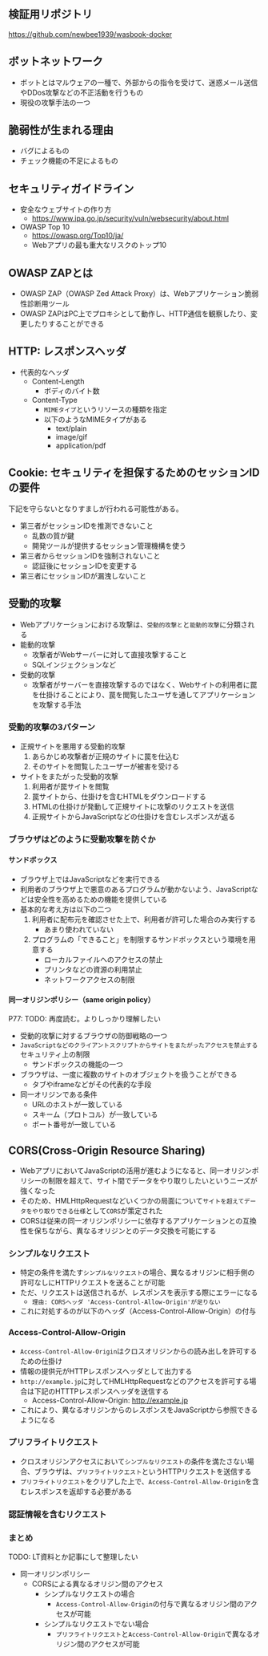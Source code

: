 ## 検証用リポジトリ

https://github.com/newbee1939/wasbook-docker

## ボットネットワーク

- ボットとはマルウェアの一種で、外部からの指令を受けて、迷惑メール送信やDDos攻撃などの不正活動を行うもの
- 現役の攻撃手法の一つ

## 脆弱性が生まれる理由

- バグによるもの
- チェック機能の不足によるもの

## セキュリティガイドライン

- 安全なウェブサイトの作り方
    - https://www.ipa.go.jp/security/vuln/websecurity/about.html
- OWASP Top 10
    - https://owasp.org/Top10/ja/
    - Webアプリの最も重大なリスクのトップ10

## OWASP ZAPとは

- OWASP ZAP（OWASP Zed Attack Proxy）は、Webアプリケーション脆弱性診断用ツール
- OWASP ZAPはPC上でプロキシとして動作し、HTTP通信を観察したり、変更したりすることができる

## HTTP: レスポンスヘッダ

- 代表的なヘッダ
    - Content-Length
        - ボディのバイト数
    - Content-Type
        - `MIMEタイプ`というリソースの種類を指定
        - 以下のようなMIMEタイプがある
            - text/plain
            - image/gif
            - application/pdf

## Cookie: セキュリティを担保するためのセッションIDの要件

下記を守らないとなりすましが行われる可能性がある。

- 第三者がセッションIDを推測できないこと
    - 乱数の質が鍵
    - 開発ツールが提供するセッション管理機構を使う
- 第三者からセッションIDを強制されないこと
    - 認証後にセッションIDを変更する
- 第三者にセッションIDが漏洩しないこと

## 受動的攻撃

- Webアプリケーションにおける攻撃は、`受動的攻撃と`と`能動的攻撃`に分類される
- 能動的攻撃
    - 攻撃者がWebサーバーに対して直接攻撃すること
    - SQLインジェクションなど
- 受動的攻撃
    - 攻撃者がサーバーを直接攻撃するのではなく、Webサイトの利用者に罠を仕掛けることにより、罠を閲覧したユーザを通してアプリケーションを攻撃する手法

### 受動的攻撃の3パターン

- 正規サイトを悪用する受動的攻撃
    1. あらかじめ攻撃者が正規のサイトに罠を仕込む
    2. そのサイトを閲覧したユーザーが被害を受ける
- サイトをまたがった受動的攻撃
    1. 利用者が罠サイトを閲覧
    2. 罠サイトから、仕掛けを含むHTMLをダウンロードする
    3. HTMLの仕掛けが発動して正規サイトに攻撃のリクエストを送信
    4. 正規サイトからJavaScriptなどの仕掛けを含むレスポンスが返る

### ブラウザはどのように受動攻撃を防ぐか

#### サンドボックス

- ブラウザ上ではJavaScriptなどを実行できる
- 利用者のブラウザ上で悪意のあるプログラムが動かないよう、JavaScriptなどは安全性を高めるための機能を提供している
- 基本的な考え方は以下の二つ
    1. 利用者に配布元を確認させた上で、利用者が許可した場合のみ実行する
        - あまり使われていない
    2. プログラムの「できること」を制限するサンドボックスという環境を用意する
        - ローカルファイルへのアクセスの禁止
        - プリンタなどの資源の利用禁止
        - ネットワークアクセスの制限

#### 同一オリジンポリシー（same origin policy）

P77: TODO: 再度読む。よりしっかり理解したい

- 受動的攻撃に対するブラウザの防御戦略の一つ
- `JavaScriptなどのクライアントスクリプトからサイトをまたがったアクセスを禁止する`セキュリティ上の制限
    - サンドボックスの機能の一つ
- ブラウザは、一度に複数のサイトのオブジェクトを扱うことができる
    - タブやiframeなどがその代表的な手段
- 同一オリジンである条件
    - URLのホストが一致している
    - スキーム（プロトコル）が一致している
    - ポート番号が一致している

## CORS(Cross-Origin Resource Sharing)

- WebアプリにおいてJavaScriptの活用が進むようになると、同一オリジンポリシーの制限を超えて、サイト間でデータをやり取りしたいというニーズが強くなった
- そのため、HMLHttpRequestなどいくつかの局面について`サイトを超えてデータをやり取りできる仕様`として`CORS`が策定された
- CORSは従来の同一オリジンポリシーに依存するアプリケーションとの互換性を保ちながら、異なるオリジンとのデータ交換を可能にする

### シンプルなリクエスト

- 特定の条件を満たす`シンプルなリクエスト`の場合、異なるオリジンに相手側の許可なしにHTTPリクエストを送ることが可能
- ただ、リクエストは送信されるが、レスポンスを表示する際にエラーになる
    - `理由: CORSヘッダ 'Access-Control-Allow-Origin'が足りない`
- これに対処するのが以下のヘッダ（Access-Control-Allow-Origin）の付与

### Access-Control-Allow-Origin

- `Access-Control-Allow-Origin`はクロスオリジンからの読み出しを許可するための仕掛け
- 情報の提供元がHTTPレスポンスヘッダとして出力する
- `http://example.jp`に対してHMLHttpRequestなどのアクセスを許可する場合は下記のHTTTPレスポンスヘッダを送信する
    - Access-Control-Allow-Origin: http://example.jp
- これにより、異なるオリジンからのレスポンスをJavaScriptから参照できるようになる

### プリフライトリクエスト

- クロスオリジンアクセスにおいて`シンプルなリクエスト`の条件を満たさない場合、ブラウザは、`プリフライトリクエスト`というHTTPリクエストを送信する
- `プリフライトリクエスト`をクリアした上で、`Access-Control-Allow-Origin`を含むレスポンスを返却する必要がある

### 認証情報を含むリクエスト

### まとめ

TODO: LT資料とか記事にして整理したい

- 同一オリジンポリシー 
    - CORSによる異なるオリジン間のアクセス
        - シンプルなリクエストの場合
            - `Access-Control-Allow-Origin`の付与で異なるオリジン間のアクセスが可能
        - シンプルなリクエストでない場合
            - `プリフライトリクエスト`と`Access-Control-Allow-Origin`で異なるオリジン間のアクセスが可能
